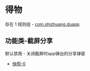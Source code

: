 # 得物

存在 1 规则组 - [com.shizhuang.duapp](/src/apps/com.shizhuang.duapp.ts)

## 功能类-截屏分享

默认禁用 - 关闭截屏时app弹出的分享弹窗

- [快照-0](https://i.gkd.li/i/13473449)
